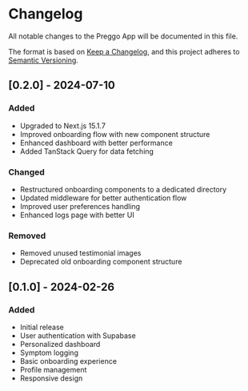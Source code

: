 # Changelog

All notable changes to the Preggo App will be documented in this file.

The format is based on [Keep a Changelog](https://keepachangelog.com/en/1.0.0/),
and this project adheres to [Semantic Versioning](https://semver.org/spec/v2.0.0.html).

## [0.2.0] - 2024-07-10

### Added
- Upgraded to Next.js 15.1.7
- Improved onboarding flow with new component structure
- Enhanced dashboard with better performance
- Added TanStack Query for data fetching

### Changed
- Restructured onboarding components to a dedicated directory
- Updated middleware for better authentication flow
- Improved user preferences handling
- Enhanced logs page with better UI

### Removed
- Removed unused testimonial images
- Deprecated old onboarding component structure

## [0.1.0] - 2024-02-26

### Added
- Initial release
- User authentication with Supabase
- Personalized dashboard
- Symptom logging
- Basic onboarding experience
- Profile management
- Responsive design 